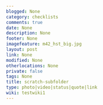 ```yaml
---
blogged: None
category: checklists
comments: true
date: None
description: None
footer: None
imagefeature: m42_hst_big.jpg
layout: post
link: None
modified: None
otherlocations: None
private: false
tags: None
title: scratch-subfolder
type: photo|video|status|quote|link
wiki: testwiki1
---
```

<!--summary-->